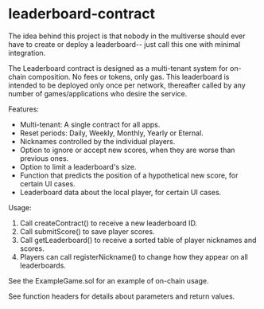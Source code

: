 # leaderboard-contract

The idea behind this project is that nobody in the multiverse should ever have to create or deploy a leaderboard-- just call this one with minimal integration.

The Leaderboard contract is designed as a multi-tenant system for on-chain composition. No fees or tokens, only gas. This leaderboard is intended to be deployed only once per network, thereafter called by any number of games/applications who desire the service.

Features:
- Multi-tenant: A single contract for all apps.
- Reset periods: Daily, Weekly, Monthly, Yearly or Eternal.
- Nicknames controlled by the individual players.
- Option to ignore or accept new scores, when they are worse than previous ones.
- Option to limit a leaderboard's size.
- Function that predicts the position of a hypothetical new score, for certain UI cases.
- Leaderboard data about the local player, for certain UI cases.

Usage:
1. Call createContract() to receive a new leaderboard ID.
2. Call submitScore() to save player scores.
3. Call getLeaderboard() to receive a sorted table of player nicknames and scores.
4. Players can call registerNickname() to change how they appear on all leaderboards.

See the ExampleGame.sol for an example of on-chain usage.

See function headers for details about parameters and return values.
